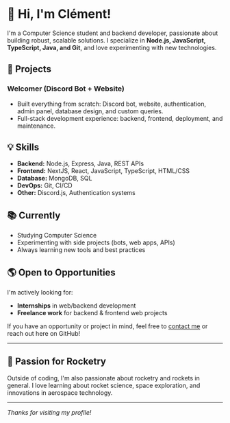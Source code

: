 # 👋 Hi, I'm Clément!

I'm a Computer Science student and backend developer, passionate about building robust, scalable solutions. I specialize in **Node.js, JavaScript, TypeScript, Java, and Git**, and love experimenting with new technologies.

## 🚀 Projects

### Welcomer (Discord Bot + Website)
- Built everything from scratch: Discord bot, website, authentication, admin panel, database design, and custom queries.
- Full-stack development experience: backend, frontend, deployment, and maintenance.

## 💡 Skills

- **Backend:** Node.js, Express, Java, REST APIs
- **Frontend:** NextJS, React, JavaScript, TypeScript, HTML/CSS
- **Database:** MongoDB, SQL
- **DevOps:** Git, CI/CD
- **Other:** Discord.js, Authentication systems

## 📚 Currently

- Studying Computer Science
- Experimenting with side projects (bots, web apps, APIs)
- Always learning new tools and best practices

## 🌎 Open to Opportunities

I'm actively looking for:
- **Internships** in web/backend development
- **Freelance work** for backend & frontend web projects

If you have an opportunity or project in mind, feel free to [contact me](mailto:clement.vittu2@gmail.com) or reach out here on GitHub!

---

## 🚀 Passion for Rocketry

Outside of coding, I'm also passionate about rocketry and rockets in general. I love learning about rocket science, space exploration, and innovations in aerospace technology.

---

_Thanks for visiting my profile!_
